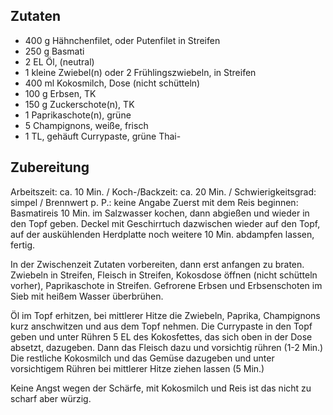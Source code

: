 ## Zutaten
- 400 g 	Hähnchenfilet, oder Putenfilet in Streifen
- 250 g 	Basmati
- 2 EL 	Öl, (neutral)
- 1 kleine 	Zwiebel(n) oder 2 Frühlingszwiebeln, in Streifen
- 400 ml 	Kokosmilch, Dose (nicht schütteln)
- 100 g 	Erbsen, TK
- 150 g 	Zuckerschote(n), TK
- 1  	Paprikaschote(n), grüne
- 5  	Champignons, weiße, frisch
- 1 TL, gehäuft	Currypaste, grüne Thai-


## Zubereitung

Arbeitszeit: ca. 10 Min. / Koch-/Backzeit: ca. 20 Min. / Schwierigkeitsgrad: simpel / Brennwert p. P.: keine Angabe
Zuerst mit dem Reis beginnen:
Basmatireis 10 Min. im Salzwasser kochen, dann abgießen und wieder in den Topf geben. Deckel mit Geschirrtuch dazwischen wieder auf den Topf, auf der auskühlenden Herdplatte noch weitere 10 Min. abdampfen lassen, fertig.

In der Zwischenzeit Zutaten vorbereiten, dann erst anfangen zu braten.
Zwiebeln in Streifen, Fleisch in Streifen, Kokosdose öffnen (nicht schütteln vorher), Paprikaschote in Streifen.
Gefrorene Erbsen und Erbsenschoten im Sieb mit heißem Wasser überbrühen.

Öl im Topf erhitzen, bei mittlerer Hitze die Zwiebeln, Paprika, Champignons kurz anschwitzen und aus dem Topf nehmen. Die Currypaste in den Topf geben und unter Rühren 5 EL des Kokosfettes, das sich oben in der Dose absetzt, dazugeben. Dann das Fleisch dazu und vorsichtig rühren (1-2 Min.)
Die restliche Kokosmilch und das Gemüse dazugeben und unter vorsichtigem Rühren bei mittlerer Hitze ziehen lassen (5 Min.)

Keine Angst wegen der Schärfe, mit Kokosmilch und Reis ist das nicht zu scharf aber würzig. 